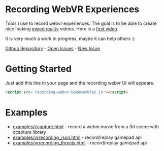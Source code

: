 # Recording WebVR Experiences

Tools i use to record webvr experiences. The goal is to be able to create 
nice looking [mixed reality](https://en.wikipedia.org/wiki/Mixed_reality) videos.
Here is a [first video](https://twitter.com/LearningThreejs/status/814910888285274112).

It is very much a work in progress, maybe it can help others :)

[Github Repository](http://github.com/jeromeetienne/recording-webvr/) - 
[Open Issues](http://github.com/jeromeetienne/recording-webvr/issues/) -
[New Issue](http://github.com/jeromeetienne/recording-webvr/issues/new)


# Getting Started

Just add this line in your page and the recording webvr UI will appears.

```html
<script src='recording-webvr-bookmarklet.js'></script>
```

# Examples
- [examples/ccapture.html](https://jeromeetienne.github.io/recording-webvr/examples/ccapture.html) - record a webm movie from a 3d scene with ccapture library
- [examples/vrrecording_json.html](https://jeromeetienne.github.io/recording-webvr/examples/vrrecording_json.html) - record/replay gamepad api
- [examples/vrrecording_threejs.html](https://jeromeetienne.github.io/recording-webvr/examples/vrrecording_threejs.html) - record/replay gamepad api
